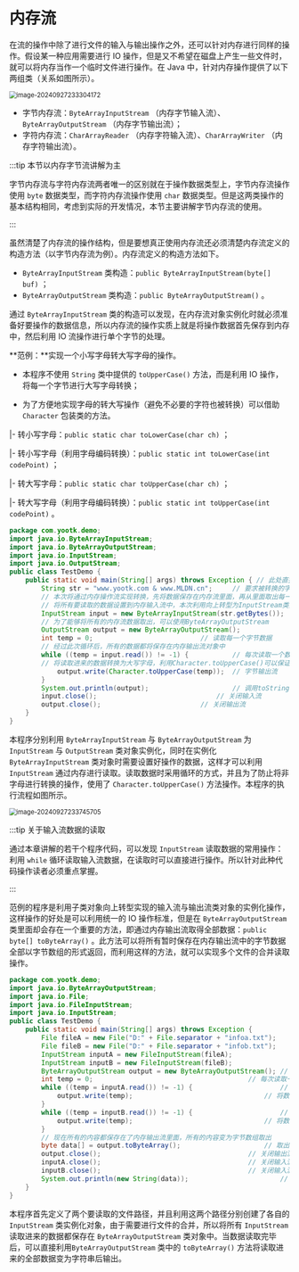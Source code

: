 # 内存流

在流的操作中除了进行文件的输入与输出操作之外，还可以针对内存进行同样的操作。假设某一种应用需要进行 IO
操作，但是又不希望在磁盘上产生一些文件时，就可以将内存当作一个临时文件进行操作。在 Java 中，针对内存操作提供了以下两组类（关系如图所示）。

<img src="C:\Users\OchiaMalu\AppData\Roaming\Typora\typora-user-images\image-20240927233304172.png" alt="image-20240927233304172" style="zoom:80%;" />

- 字节内存流：`ByteArrayInputStream` （内存字节输入流）、`ByteArrayOutputStream` （内存字节输出流）；
- 字符内存流：`CharArrayReader` （内存字符输入流）、`CharArrayWriter` （内存字符输出流）。

:::tip 本节以内存字节流讲解为主

字节内存流与字符内存流两者唯一的区别就在于操作数据类型上，字节内存流操作使用 `byte` 数据类型，而字符内存流操作使用 `char`
数据类型。但是这两类操作的基本结构相同，考虑到实际的开发情况，本节主要讲解字节内存流的使用。

:::

虽然清楚了内存流的操作结构，但是要想真正使用内存流还必须清楚内存流定义的构造方法（以字节内存流为例）。内存流定义的构造方法如下。

- `ByteArrayInputStream` 类构造：`public ByteArrayInputStream(byte[] buf)` ；
- `ByteArrayOutputStream` 类构造：`public ByteArrayOutputStream()` 。

通过 `ByteArrayInputStream` 类的构造可以发现，在内存流对象实例化时就必须准备好要操作的数据信息，所以内存流的操作实质上就是将操作数据首先保存到内存中，然后利用
IO 流操作进行单个字节的处理。

**范例：**实现一个小写字母转大写字母的操作。

- 本程序不使用 `String` 类中提供的 `toUpperCase()` 方法，而是利用 IO 操作，将每一个字节进行大写字母转换；

- 为了方便地实现字母的转大写操作（避免不必要的字符也被转换）可以借助 `Character` 包装类的方法。

|- 转小写字母：`public static char toLowerCase(char ch)` ；

|- 转小写字母（利用字母编码转换）：`public static int toLowerCase(int codePoint)` ；

|- 转大写字母：`public static char toUpperCase(char ch)` ；

|- 转大写字母（利用字母编码转换）：`public static int toUpperCase(int codePoint)` 。

```java
package com.yootk.demo;
import java.io.ByteArrayInputStream;
import java.io.ByteArrayOutputStream;
import java.io.InputStream;
import java.io.OutputStream;
public class TestDemo {
    public static void main(String[] args) throws Exception { // 此处直接抛出
        String str = "www.yootk.com & www.MLDN.cn"; 	// 要求被转换的字符串
        // 本次将通过内存操作流实现转换，先将数据保存在内存流里面，再从里面取出每一个数据
        // 将所有要读取的数据设置到内存输入流中，本次利用向上转型为InputStream类实例化
        InputStream input = new ByteArrayInputStream(str.getBytes());
        // 为了能够将所有的内存流数据取出，可以使用ByteArrayOutputStream
        OutputStream output = new ByteArrayOutputStream();
        int temp = 0; 							// 读取每一个字节数据
        // 经过此次循环后，所有的数据都将保存在内存输出流对象中 
        while ((temp = input.read()) != -1) { 			// 每次读取一个数据
        // 将读取进来的数据转换为大写字母，利用Character.toUpperCase()可以保证只转换字母
            output.write(Character.toUpperCase(temp));	// 字节输出流
        }
        System.out.println(output); 					// 调用toString()方法
        input.close();								// 关闭输入流
        output.close();							// 关闭输出流
    }
}
```

本程序分别利用 `ByteArrayInputStream` 与 `ByteArrayOutputStream` 为 `InputStream` 与 `OutputStream`
类对象实例化，同时在实例化 `ByteArrayInputStream` 类对象时需要设置好操作的数据，这样才可以利用 `InputStream`
通过内存进行读取。读取数据时采用循环的方式，并且为了防止将非字母进行转换的操作，使用了 `Character.toUpperCase()`
方法操作。本程序的执行流程如图所示。

<img src="C:\Users\OchiaMalu\AppData\Roaming\Typora\typora-user-images\image-20240927233745705.png" alt="image-20240927233745705" style="zoom:80%;" />

:::tip 关于输入流数据的读取

通过本章讲解的若干个程序代码，可以发现 `InputStream` 读取数据的常用操作：利用 `while`
循环读取输入流数据，在读取时可以直接进行操作。所以针对此种代码操作读者必须重点掌握。

:::

范例的程序是利用子类对象向上转型实现的输入流与输出流类对象的实例化操作，这样操作的好处是可以利用统一的 IO
操作标准，但是在 `ByteArrayOutputStream`
类里面却会存在一个重要的方法，即通过内存输出流取得全部数据：`public byte[] toByteArray()`
。此方法可以将所有暂时保存在内存输出流中的字节数据全部以字节数组的形式返回，而利用这样的方法，就可以实现多个文件的合并读取操作。

```java
package com.yootk.demo;
import java.io.ByteArrayOutputStream;
import java.io.File;
import java.io.FileInputStream;
import java.io.InputStream;
public class TestDemo {
    public static void main(String[] args) throws Exception { 			// 异常简化处理
        File fileA = new File("D:" + File.separator + "infoa.txt");			// 文件路径
        File fileB = new File("D:" + File.separator + "infob.txt");			// 文件路径
        InputStream inputA = new FileInputStream(fileA);				// 字节输入流
        InputStream inputB = new FileInputStream(fileB);				// 字节输入流
        ByteArrayOutputStream output = new ByteArrayOutputStream();	// 内存输出流
        int temp = 0; 										// 每次读取一个字节
        while ((temp = inputA.read()) != -1) {						// 循环读取数据
            output.write(temp);									// 将数据保存到输出流
        }
        while ((temp = inputB.read()) != -1) {						// 循环读取数据
            output.write(temp);									// 将数据保存到输出流
        }
        // 现在所有的内容都保存在了内存输出流里面，所有的内容变为字节数组取出
        byte data[] = output.toByteArray();						// 取出全部数据
        output.close();										// 关闭输出流
        inputA.close();										// 关闭输入流
        inputB.close();										// 关闭输入流
        System.out.println(new String(data));						// 字节转换为字符串输出
    }
}
```

本程序首先定义了两个要读取的文件路径，并且利用这两个路径分别创建了各自的 `InputStream`
类实例化对象，由于需要进行文件的合并，所以将所有 `InputStream` 读取进来的数据都保存在 `ByteArrayOutputStream`
类对象中。当数据读取完毕后，可以直接利用`ByteArrayOutputStream` 类中的 `toByteArray()` 方法将读取进来的全部数据变为字符串后输出。
